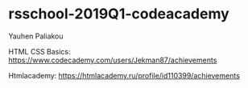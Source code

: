 # rsschool-2019Q1-codeacademy

Yauhen Paliakou

HTML CSS Basics: https://www.codecademy.com/users/Jekman87/achievements

Htmlacademy: https://htmlacademy.ru/profile/id110399/achievements
